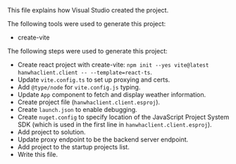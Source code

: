 This file explains how Visual Studio created the project.

The following tools were used to generate this project:
- create-vite

The following steps were used to generate this project:
- Create react project with create-vite: `npm init --yes vite@latest hanwhaclient.client -- --template=react-ts`.
- Update `vite.config.ts` to set up proxying and certs.
- Add `@type/node` for `vite.config.js` typing.
- Update `App` component to fetch and display weather information.
- Create project file (`hanwhaclient.client.esproj`).
- Create `launch.json` to enable debugging.
- Create `nuget.config` to specify location of the JavaScript Project System SDK (which is used in the first line in `hanwhaclient.client.esproj`).
- Add project to solution.
- Update proxy endpoint to be the backend server endpoint.
- Add project to the startup projects list.
- Write this file.
